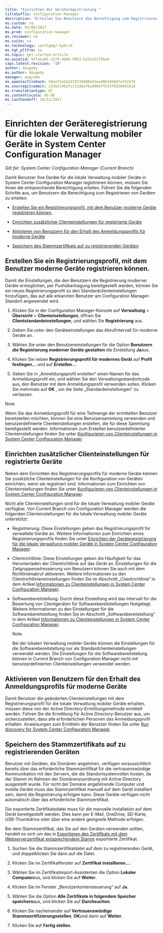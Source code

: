 ```yaml
---
title: "Einrichten der Geräteregistrierung "
titleSuffix: Configuration Manager
description: "Erteilen Sie Benutzern die Berechtigung zum Registrieren ihrer Geräte für die lokale Verwaltung mobiler Geräte in System Center Configuration Manager."
ms.custom: na
ms.date: 03/05/2017
ms.prod: configuration-manager
ms.reviewer: na
ms.suite: na
ms.technology: configmgr-hybrid
ms.tgt_pltfrm: na
ms.topic: get-started-article
ms.assetid: 9ffaea91-1379-4b86-9953-b25e152f56a9
caps.latest.revision: "10"
author: dougeby
ms.author: dougeby
manager: angrobe
ms.openlocfilehash: 50aef3a2e523353d488a53eed0b346ddfef42478
ms.sourcegitcommit: c236214b2fcc13dae7bad96d7fb33f692868191d
ms.translationtype: HT
ms.contentlocale: de-DE
ms.lasthandoff: 10/12/2017
---
```

# <a name="set-up-device-enrollment-for-on-premises-mobile-device-management-in-system-center-configuration-manager"></a>Einrichten der Geräteregistrierung für die lokale Verwaltung mobiler Geräte in System Center Configuration Manager

*Gilt für: System Center Configuration Manager (Current Branch)*

Damit Benutzer ihre Geräte für die lokale Verwaltung mobiler Geräte in System Center Configuration Manager registrieren können, müssen Sie ihnen die entsprechende Berechtigung erteilen. Führen Sie die folgenden Schritte aus, um Benutzern die Berechtigung zum Registrieren von Geräten zu erteilen:

-   [Erstellen Sie ein Registrierungsprofil, mit dem Benutzer moderne Geräte registrieren können.](#bkmk_createProf)  

-   [Einrichten zusätzlicher Clienteinstellungen für registrierte Geräte](#bkmk_addClient)  

-   [Aktivieren von Benutzern für den Erhalt des Anmeldungsprofils für moderne Geräte](#bkmk_enableUsers)  

-   [Speichern des Stammzertifikats auf zu registrierenden Geräten](#bkmk_storeCert)  

##  <a name="bkmk_createProf"></a> Erstellen Sie ein Registrierungsprofil, mit dem Benutzer moderne Geräte registrieren können.  
 Damit die Einstellungen, die den Benutzern die Registrierung moderner Geräte ermöglichen, per Pushübertragung bereitgestellt werden, können Sie ein neues Registrierungsprofil zu den Standardclienteinstellungen hinzufügen, das auf alle erkannten Benutzer am Configuration Manager-Standort angewendet wird.  

1.  Klicken Sie in der Configuration Manager-Konsole auf **Verwaltung** > **Übersicht** > **Clienteinstellungen**, öffnen Sie **Clientstandardeinstellungen**, und wählen Sie **Registrierung** aus.  

2.  Geben Sie unter den Geräteeinstellungen das Abrufintervall für moderne Geräte an.  

3.  Wählen Sie unter den Benutzereinstellungen für die Option **Benutzern die Registrierung moderner Geräte gestatten** die Einstellung **Ja**aus.  

4.  Klicken Sie neben **Registrierungsprofil für modernes Gerät** auf **Profil festlegen...** und auf **Erstellen...**  

5.  Geben Sie in „Anmeldungsprofil erstellen“ einen Namen für das Anmeldungsprofil ein, und wählen Sie den Verwaltungsstandortcode aus, den Benutzer mit dem Anmeldungsprofil verwenden sollen. Klicken Sie mehrmals auf **OK** , um die Seite „Standardeinstellungen“ zu verlassen.  

> [!NOTE]  
>  Wenn Sie das Anmeldungsprofil für eine Teilmenge der ermittelten Benutzer bereitstellen möchten, können Sie eine Benutzersammlung verwenden und benutzerdefinierte Clienteinstellungen erstellen, die für diese Sammlung bereitgestellt werden. Informationen zum Erstellen benutzerdefinierter Clienteinstellungen finden Sie unter [Konfigurieren von Clienteinstellungen in System Center Configuration Manager](../../core/clients/deploy/configure-client-settings.md)  

##  <a name="bkmk_addClient"></a> Einrichten zusätzlicher Clienteinstellungen für registrierte Geräte  
 Neben dem Einrichten des Registrierungsprofils für moderne Geräte können Sie zusätzliche Clienteinstellungen für die Konfiguration von Geräten einrichten, wenn sie registriert sind.  Informationen zum Einrichten von Clienteinstellungen finden Sie unter [Konfigurieren von Clienteinstellungen in System Center Configuration Manager](../../core/clients/deploy/configure-client-settings.md).  

 Nicht alle Clienteinstellungen sind für die lokale Verwaltung mobiler Geräte verfügbar. Von Current Branch von Configuration Manager werden die folgenden Clienteinstellungen für die lokale Verwaltung mobiler Geräte unterstützt:  

-   Registrierung: Diese Einstellungen geben das Registrierungsprofil für verwaltete Geräte an. Weitere Informationen zum Einrichten eines Registrierungsprofils finden Sie unter [Einrichten der Geräteregistrierung für die lokale Verwaltung mobiler Geräte in System Center Configuration Manager](#bkmk_createProf).  

-   Clientrichtlinie: Diese Einstellungen geben die Häufigkeit für das Herunterladen der Clientrichtlinie auf das Gerät an. Einstellungen für die Zielgruppenadressierung von Benutzern können Sie auch mit dem Richtlinienabruf aktivieren. Weitere Informationen zu den Clientrichtlinieneinstellungen finden Sie im Abschnitt „Clientrichtlinie“ in dem Artikel [Informationen zu Clienteinstellungen in System Center Configuration Manager](../../core/clients/deploy/about-client-settings.md).  

-   Softwarebereitstellung: Durch diese Einstellung wird das Intervall für die Bewertung von Clientgeräten für Softwarebereitstellungen festgelegt. Weitere Informationen zu den Einstellungen für die Softwarebereitstellung finden Sie im Abschnitt „Softwarebereitstellung“ in dem Artikel [Informationen zu Clienteinstellungen in System Center Configuration Manager](../../core/clients/deploy/about-client-settings.md).  

    > [!NOTE]  
    >  Bei der lokalen Verwaltung mobiler Geräte können die Einstellungen für die Softwarebereitstellung nur als Standardclienteinstellungen verwendet werden. Die Einstellungen für die Softwarebereitstellung können in Current Branch von Configuration Manager nicht mit benutzerdefinierten Clienteinstellungen verwendet werden.  

##  <a name="bkmk_enableUsers"></a> Aktivieren von Benutzern für den Erhalt des Anmeldungsprofils für moderne Geräte  
 Damit Benutzer die geänderten Clienteinstellungen mit dem Registrierungsprofil für die lokale Verwaltung mobiler Geräte erhalten, müssen diese von der Active Directory-Ermittlungsmethode ermittelt werden. Führen Sie die Ermittlung für Active Directory-Benutzer aus, um sicherzustellen, dass alle erforderlichen Personen das Anmeldungsprofil erhalten. Anweisungen zum Ermitteln der Benutzer finden Sie unter [Run discovery for System Center Configuration Manager](../../core/servers/deploy/configure/run-discovery.md).  

##  <a name="bkmk_storeCert"></a> Speichern des Stammzertifikats auf zu registrierenden Geräten  
 Benutzer mit Geräten, die Domänen angehören, verfügen voraussichtlich bereits über das erforderliche Stammzertifikat für die vertrauenswürdige Kommunikation mit den Servern, die die Standortsystemrollen hosten, da der Stamm im Rahmen der Domänenzuordnung mit Active Directory ausgestellt wurde. Für nicht der Domäne angehörende Computer und mobile Geräte muss das Stammzertifikat manuell auf dem Gerät installiert sein, damit die Registrierung erfolgen kann. Diese Geräte verfügen nicht automatisch über das erforderliche Stammzertifikat.  

 Die exportierte Zertifikatsdatei muss für die manuelle Installation auf dem Gerät bereitgestellt werden. Dies kann per E-Mail, OneDrive, SD-Karte, USB-Thumbdrive oder über eine andere geeignete Methode erfolgen.  

 Bei dem Stammzertifikat, das Sie auf den Geräten verwenden sollten, handelt es sich um das in [Exportieren des Zertifikats mit dem Webserverzertifikat entsprechendem Stamm](../../mdm/get-started/set-up-certificates-on-premises-mdm.md#bkmk_exportCert) exportierte Zertifikat.  

1.  Suchen Sie die Stammzertifikatdatei auf dem zu registrierenden Gerät, und doppelklicken Sie dann auf die Datei.  

2.  Klicken Sie im Zertifikatfenster auf **Zertifikat installieren...**.  

3.  Wählen Sie im Zertifikatimport-Assistenten die Option **Lokaler Computer**aus, und klicken Sie auf **Weiter**.  

4.  Klicken Sie im Fenster „Benutzerkontensteuerung“ auf **Ja**.  

5.  Wählen Sie die Option **Alle Zertifikate in folgendem Speicher speichern**aus, und klicken Sie auf **Durchsuchen**.  

6.  Klicken Sie nacheinander auf **Vertrauenswürdige Stammzertifizierungsstellen**, **OK**und dann auf **Weiter**.  

7.  Klicken Sie auf **Fertig stellen**.  
